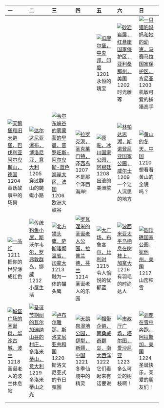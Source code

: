 | 一                                                                                                                                                                                                  | 二                                                                                                                                                                                                         | 三                                                                                                                                                                                                                 | 四                                                                                                                                                                                                      | 五                                                                                                                                                                                                   | 六                                                                                                                                                                                                                       | 日                                                                                                                                                                                                     |
|:---------------------------------------------------------------------------------------------------------------------------------------------------------------------------------------------------|:----------------------------------------------------------------------------------------------------------------------------------------------------------------------------------------------------------|:------------------------------------------------------------------------------------------------------------------------------------------------------------------------------------------------------------------|:-------------------------------------------------------------------------------------------------------------------------------------------------------------------------------------------------------|:----------------------------------------------------------------------------------------------------------------------------------------------------------------------------------------------------|:------------------------------------------------------------------------------------------------------------------------------------------------------------------------------------------------------------------------|:------------------------------------------------------------------------------------------------------------------------------------------------------------------------------------------------------|
|                                                                                                                                                                                                    |                                                                                                                                                                                                           |                                                                                                                                                                                                                   |                                                                                                                                                                                                        | [![](https://www.bing.com/th?id=OHR.GwaliorFortMP_ZH-CN3300432281_320x240.jpg '瓜廖尔堡，中央邦，印度')](https://www.bing.com/th?id=OHR.GwaliorFortMP_ZH-CN3300432281_UHD.jpg)<br>1201<br>永恒的瑰宝                | [![](https://www.bing.com/th?id=OHR.VermilionCliffs_ZH-CN3945784250_320x240.jpg '砂岩岩层，红悬崖国家保护区，亚利桑那州，美国')](https://www.bing.com/th?id=OHR.VermilionCliffs_ZH-CN3945784250_UHD.jpg)<br>1202<br>时光雕琢                      | [![](https://www.bing.com/th?id=OHR.CheetahDay_ZH-CN5114530695_320x240.jpg '一只猎豹妈妈和她的幼崽，马赛马拉国家保护区，肯尼亚')](https://www.bing.com/th?id=OHR.CheetahDay_ZH-CN5114530695_UHD.jpg)<br>1203<br>机敏可爱的捕猎高手      |
| [![](https://www.bing.com/th?id=OHR.AlpsCastles_ZH-CN5078013932_320x240.jpg '天鹅堡和旧天鹅堡，巴伐利亚阿尔卑斯山，德国')](https://www.bing.com/th?id=OHR.AlpsCastles_ZH-CN5078013932_UHD.jpg)<br>1204<br>童话故事中的场景      | [![](https://www.bing.com/th?id=OHR.DardagnaWaterfalls_ZH-CN5613123621_320x240.jpg '达尔达尼亚瀑布，博洛尼亚，意大利')](https://www.bing.com/th?id=OHR.DardagnaWaterfalls_ZH-CN5613123621_UHD.jpg)<br>1205<br>穿过群山的蜿蜒小路   | [![](https://www.bing.com/th?id=OHR.GrandCanyonVerdon_ZH-CN6025902720_320x240.jpg '韦尔东峡谷的雾蒙蒙的早晨，普罗旺斯-阿尔卑斯-蓝色海岸大区，法国')](https://www.bing.com/th?id=OHR.GrandCanyonVerdon_ZH-CN6025902720_UHD.jpg)<br>1206<br>欧洲大峡谷 | [![](https://www.bing.com/th?id=OHR.JerseyIsland_ZH-CN6224973235_320x240.jpg '拉罗克港，圣克莱门特，泽西岛')](https://www.bing.com/th?id=OHR.JerseyIsland_ZH-CN6224973235_UHD.jpg)<br>1207<br>不是那个泽西海岸!              | [![](https://www.bing.com/th?id=OHR.PatagoniaGuanaco_ZH-CN6438038982_320x240.jpg '原驼，冰川国家公园，阿根廷')](https://www.bing.com/th?id=OHR.PatagoniaGuanaco_ZH-CN6438038982_UHD.jpg)<br>1208<br>出逃的美洲鸵       | [![](https://www.bing.com/th?id=OHR.LlanberisSnowdoniaSunset_ZH-CN6682238671_320x240.jpg '林帕达恩湖，斯诺登尼亚国家公园， 威尔士')](https://www.bing.com/th?id=OHR.LlanberisSnowdoniaSunset_ZH-CN6682238671_UHD.jpg)<br>1209<br>一个让人沉思的地方 | [![](https://www.bing.com/th?id=OHR.MountainDayChina_ZH-CN6894169616_320x240.jpg '黄山的冬天，中国')](https://www.bing.com/th?id=OHR.MountainDayChina_ZH-CN6894169616_UHD.jpg)<br>1210<br>想看看黄山的全貌吗？          |
| [![](https://www.bing.com/th?id=OHR.Poinsettia_ZH-CN7255902344_320x240.jpg '一品红')](https://www.bing.com/th?id=OHR.Poinsettia_ZH-CN7255902344_UHD.jpg)<br>1211<br>把你的世界涂成红色                         | [![](https://www.bing.com/th?id=OHR.LofotenRorbu_ZH-CN7790383976_320x240.jpg '传统钓鱼小屋，斯沃尔韦尔，罗弗敦群岛，挪威')](https://www.bing.com/th?id=OHR.LofotenRorbu_ZH-CN7790383976_UHD.jpg)<br>1212<br>小屋生活               | [![](https://www.bing.com/th?id=OHR.BorealOwl_ZH-CN7957240111_320x240.jpg '北方猫头鹰，萨斯喀彻温省，加拿大')](https://www.bing.com/th?id=OHR.BorealOwl_ZH-CN7957240111_UHD.jpg)<br>1213<br>融为一体的猫头鹰                              | [![](https://www.bing.com/th?id=OHR.SantaPark_ZH-CN7444715899_320x240.jpg '罗瓦涅米的圣诞老人公园，拉普兰德，芬兰')](https://www.bing.com/th?id=OHR.SantaPark_ZH-CN7444715899_UHD.jpg)<br>1214<br>圣诞老人的乐园                 | [![](https://www.bing.com/th?id=OHR.GrandPlaceXmas_ZH-CN8299342316_320x240.jpg '大广场，布鲁塞尔，比利时')](https://www.bing.com/th?id=OHR.GrandPlaceXmas_ZH-CN8299342316_UHD.jpg)<br>1215<br>令人愉悦的忧郁蓝          | [![](https://www.bing.com/th?id=OHR.WinterWaxwings_ZH-CN9274297835_320x240.jpg '波西米亚太平鸟栖息在树枝上，加拿大')](https://www.bing.com/th?id=OHR.WinterWaxwings_ZH-CN9274297835_UHD.jpg)<br>1216<br>有羽毛的时尚达人                         | [![](https://www.bing.com/th?id=OHR.CapitolReefSnow_ZH-CN0085775882_320x240.jpg '圆顶礁国家公园，犹他州，美国')](https://www.bing.com/th?id=OHR.CapitolReefSnow_ZH-CN0085775882_UHD.jpg)<br>1217<br>山峦积雪            |
| [![](https://www.bing.com/th?id=OHR.WarsawChristmas_ZH-CN0949732911_320x240.jpg '城堡广场的圣诞树，华沙古城，波兰')](https://www.bing.com/th?id=OHR.WarsawChristmas_ZH-CN0949732911_UHD.jpg)<br>1218<br>圣诞老人的波兰休息站 | [![](https://www.bing.com/th?id=OHR.ValGardenaItaly_ZH-CN2405437494_320x240.jpg '圣诞节期间的瓦尔加迪纳山谷的村庄，多洛米蒂山，意大利')](https://www.bing.com/th?id=OHR.ValGardenaItaly_ZH-CN2405437494_UHD.jpg)<br>1219<br>多洛米蒂山之光 | [![](https://www.bing.com/th?id=OHR.LjubljanaLights_ZH-CN3179297953_320x240.jpg '卢布尔雅那，斯洛文尼亚共和国')](https://www.bing.com/th?id=OHR.LjubljanaLights_ZH-CN3179297953_UHD.jpg)<br>1220<br>斯洛文尼亚式的节日氛围                 | [![](https://www.bing.com/th?id=OHR.WinterSolstice2023_ZH-CN4450201916_320x240.jpg '天鹅泉湿地公园，伊犁，新疆，中国')](https://www.bing.com/th?id=OHR.WinterSolstice2023_ZH-CN4450201916_UHD.jpg)<br>1221<br>冬季仙境中的精灵 | [![](https://www.bing.com/th?id=OHR.FestivusPenguins_ZH-CN5191348531_320x240.jpg '帽带企鹅，南桑威奇群岛，南大西洋')](https://www.bing.com/th?id=OHR.FestivusPenguins_ZH-CN5191348531_UHD.jpg)<br>1222<br>它们看起来有话要说 | [![](https://www.bing.com/th?id=OHR.EstoniaXmasEve_ZH-CN5870799404_320x240.jpg '市政厅广场，塔尔图，爱沙尼亚')](https://www.bing.com/th?id=OHR.EstoniaXmasEve_ZH-CN5870799404_UHD.jpg)<br>1223<br>多么可爱的树枝啊！                           | [![](https://www.bing.com/th?id=OHR.CaribouChristmas_ZH-CN6264028572_320x240.jpg '驯鹿在雪中奔跑，阿拉斯加，美国')](https://www.bing.com/th?id=OHR.CaribouChristmas_ZH-CN6264028572_UHD.jpg)<br>1224<br>圣诞快乐，亲爱的朋友们！ |
|                                                                                                                                                                                                    |                                                                                                                                                                                                           |                                                                                                                                                                                                                   |                                                                                                                                                                                                        |                                                                                                                                                                                                     |                                                                                                                                                                                                                         |                                                                                                                                                                                                       |
|                                                                                                                                                                                                    |                                                                                                                                                                                                           |                                                                                                                                                                                                                   |                                                                                                                                                                                                        |                                                                                                                                                                                                     |                                                                                                                                                                                                                         |                                                                                                                                                                                                       |
